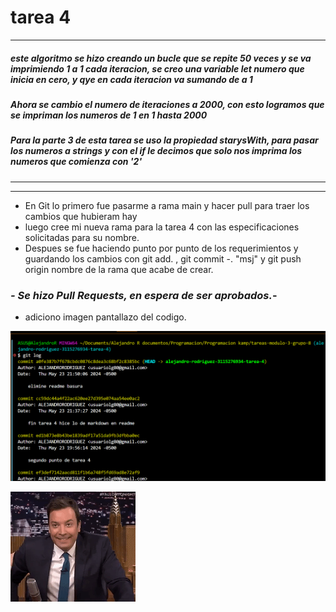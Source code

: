 # tarea 4
----
#####  este algoritmo se hizo creando un bucle que se repite 50 veces y se va imprimiendo 1 a 1 cada iteracion, se creo una variable let numero que inicia en cero, y qye en cada iteracion va sumando de a 1 

##### Ahora se cambio el numero de iteraciones a 2000, con esto logramos que se impriman los numeros de 1 en 1 hasta 2000

##### Para la parte  3 de esta tarea se  uso la propiedad starysWith, para pasar los numeros a strings y con el if le decimos que solo nos imprima los numeros que comienza con '2'
_______
-------
* En Git lo primero fue pasarme a rama main y hacer pull para traer los cambios que hubieram hay
* luego cree mi nueva rama para la tarea 4 con las especificaciones solicitadas para su nombre.
* Despues se fue haciendo punto por punto de los requerimientos y guardando los cambios con git add. , git commit -. "msj" y git push origin nombre de la rama que acabe de crear.

### *- Se hizo Pull Requests, en  espera de ser **aprobados**.*-

* adiciono imagen pantallazo del codigo.

![imagen-con-mi-codigo](use-git-log.png)

![Congratuletions!!!!!](img2.gif)